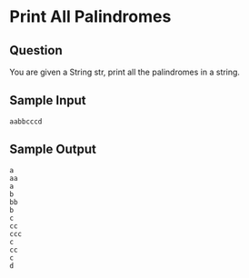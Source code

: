 # Print All Palindromes

## Question

You are given a String str, print all the palindromes in a string.

## Sample Input
```
aabbcccd
```
## Sample Output
```
a
aa
a
b
bb
b
c
cc
ccc
c
cc
c
d
```